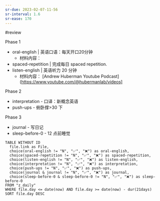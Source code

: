```yaml
---
sr-due: 2023-02-07-11-56
sr-interval: 1.6
sr-ease: 170
---
```


#review 

Phase 1
- oral-english | 英语口语：每天开口20分钟 
	- 材料内容：
- spaced-repetition | 完成每日 spaced repetition. 
- listen-english | 英语听力 20 分钟
	- 材料内容： [Andrew Huberman Youtube Podcast](https://www.youtube.com/@hubermanlab/videos]

Phase 2
- interpretation - 口译：新概念英语
- push-ups - 俯卧撑>30 下

Phase 3
- journal - 写日记
- sleep-before-0 - 12 点前睡觉


```dataview
TABLE WITHOUT ID
  file.link as File,
  choice(oral-english != "N", "✅", "❌") as oral-english,
  choice(spaced-repetition != "N", "✅", "❌") as spaced-repetition,
  choice(listen-english != "N", "✅", "❌") as listen-english,
  choice(interpretation != "N", "✅", "❌") as interpretation,
  choice(push-ups != "N", "✅", "❌") as push-ups,
  choice(journal & journal != "N", "✅", "❌") as journal,
  choice(sleep-before-0 & sleep-before-0 != "N", "✅", "❌") as sleep-before-0
FROM "z_daily"
WHERE file.day <= date(now) AND file.day >= date(now) - dur(21days)
SORT file.day DESC
```





